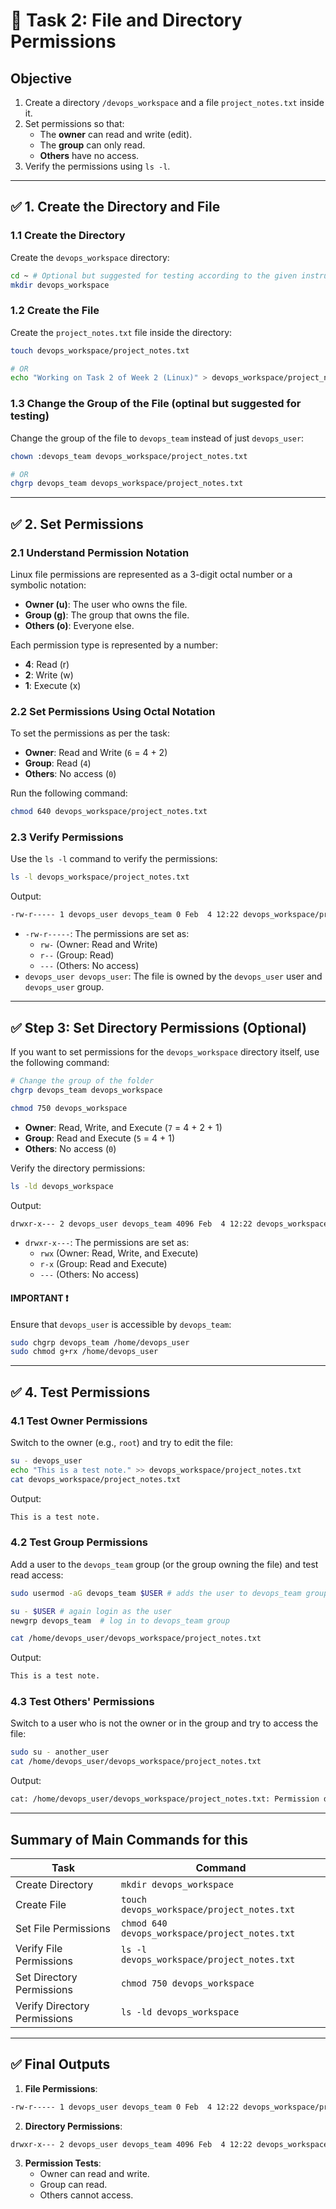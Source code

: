 # 👥 Task 2: File and Directory Permissions

## Objective

1. Create a directory `/devops_workspace` and a file `project_notes.txt` inside it.
2. Set permissions so that:
   - The **owner** can read and write (edit).
   - The **group** can only read.
   - **Others** have no access.
3. Verify the permissions using `ls -l`.

---

## ✅ 1. Create the Directory and File

### 1.1 Create the Directory

Create the `devops_workspace` directory:

```bash
cd ~ # Optional but suggested for testing according to the given instructions
mkdir devops_workspace
```

### 1.2 Create the File

Create the `project_notes.txt` file inside the directory:

```bash
touch devops_workspace/project_notes.txt

# OR
echo "Working on Task 2 of Week 2 (Linux)" > devops_workspace/project_notes.txt
```

### 1.3 Change the Group of the File (optinal but suggested for testing)

Change the group of the file to `devops_team` instead of just `devops_user`:

```bash
chown :devops_team devops_workspace/project_notes.txt

# OR
chgrp devops_team devops_workspace/project_notes.txt
```

---

## ✅ 2. Set Permissions

### 2.1 Understand Permission Notation

Linux file permissions are represented as a 3-digit octal number or a symbolic notation:

- **Owner (u)**: The user who owns the file.
- **Group (g)**: The group that owns the file.
- **Others (o)**: Everyone else.

Each permission type is represented by a number:

- **4**: Read (r)
- **2**: Write (w)
- **1**: Execute (x)

### 2.2 Set Permissions Using Octal Notation

To set the permissions as per the task:

- **Owner**: Read and Write (`6` = 4 + 2)
- **Group**: Read (`4`)
- **Others**: No access (`0`)

Run the following command:

```bash
chmod 640 devops_workspace/project_notes.txt
```

### 2.3 Verify Permissions

Use the `ls -l` command to verify the permissions:

```bash
ls -l devops_workspace/project_notes.txt
```

Output:

```bash
-rw-r----- 1 devops_user devops_team 0 Feb  4 12:22 devops_workspace/project_notes.txt
```

- `-rw-r-----`: The permissions are set as:
  - `rw-` (Owner: Read and Write)
  - `r--` (Group: Read)
  - `---` (Others: No access)
- `devops_user devops_user`: The file is owned by the `devops_user` user and `devops_user` group.

---

## ✅ Step 3: Set Directory Permissions (Optional)

If you want to set permissions for the `devops_workspace` directory itself, use the following command:

```bash
# Change the group of the folder
chgrp devops_team devops_workspace

chmod 750 devops_workspace
```

- **Owner**: Read, Write, and Execute (`7` = 4 + 2 + 1)
- **Group**: Read and Execute (`5` = 4 + 1)
- **Others**: No access (`0`)

Verify the directory permissions:

```bash
ls -ld devops_workspace
```

Output:

```bash
drwxr-x--- 2 devops_user devops_team 4096 Feb  4 12:22 devops_workspace/
```

- `drwxr-x---`: The permissions are set as:
  - `rwx` (Owner: Read, Write, and Execute)
  - `r-x` (Group: Read and Execute)
  - `---` (Others: No access)

#### IMPORTANT ❗

Ensure that `devops_user` is accessible by `devops_team`:

```bash
sudo chgrp devops_team /home/devops_user
sudo chmod g+rx /home/devops_user
```

---

## ✅ 4. Test Permissions

### 4.1 Test Owner Permissions

Switch to the owner (e.g., `root`) and try to edit the file:

```bash
su - devops_user
echo "This is a test note." >> devops_workspace/project_notes.txt
cat devops_workspace/project_notes.txt
```

Output:

```bash
This is a test note.
```

### 4.2 Test Group Permissions

Add a user to the `devops_team` group (or the group owning the file) and test read access:

```bash
sudo usermod -aG devops_team $USER # adds the user to devops_team group

su - $USER # again login as the user
newgrp devops_team  # log in to devops_team group

cat /home/devops_user/devops_workspace/project_notes.txt
```

Output:

```bash
This is a test note.
```


### 4.3 Test Others' Permissions

Switch to a user who is not the owner or in the group and try to access the file:

```bash
sudo su - another_user
cat /home/devops_user/devops_workspace/project_notes.txt
```

Output:

```bash
cat: /home/devops_user/devops_workspace/project_notes.txt: Permission denied
```

---

## Summary of Main Commands for this

| Task | Command |
|------|---------|
| Create Directory | `mkdir devops_workspace` |
| Create File | `touch devops_workspace/project_notes.txt` |
| Set File Permissions | `chmod 640 devops_workspace/project_notes.txt` |
| Verify File Permissions | `ls -l devops_workspace/project_notes.txt` |
| Set Directory Permissions | `chmod 750 devops_workspace` |
| Verify Directory Permissions | `ls -ld devops_workspace` |

---

## ✅ Final Outputs

1. **File Permissions**:

```bash
-rw-r----- 1 devops_user devops_team 0 Feb  4 12:22 devops_workspace/project_notes.txt
```

2. **Directory Permissions**:

```bash
drwxr-x--- 2 devops_user devops_team 4096 Feb  4 12:22 devops_workspace/
```

3. **Permission Tests**:
   - Owner can read and write.
   - Group can read.
   - Others cannot access.